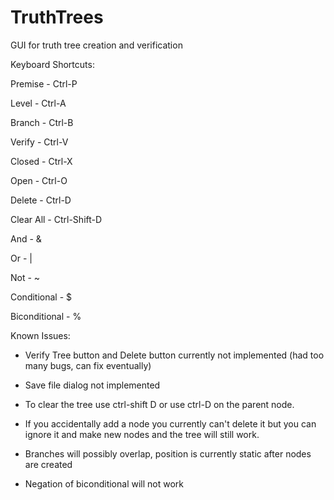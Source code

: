 TruthTrees
==========

GUI for truth tree creation and verification


Keyboard Shortcuts:

Premise 	- Ctrl-P

Level 		- Ctrl-A

Branch		- Ctrl-B

Verify		- Ctrl-V

Closed		- Ctrl-X

Open 		- Ctrl-O

Delete 	    - Ctrl-D

Clear All   - Ctrl-Shift-D


And 		   - &

Or 			   - |

Not			   - ~

Conditional    - $

Biconditional  - %



Known Issues:

- Verify Tree button and Delete button currently not implemented (had too many bugs, can fix eventually)

- Save file dialog not implemented

- To clear the tree use ctrl-shift D or use ctrl-D on the parent node.

- If you accidentally add a node you currently can't delete it but you can ignore it and make new nodes and the tree will still work.

- Branches will possibly overlap, position is currently static after nodes are created

- Negation of biconditional will not work
